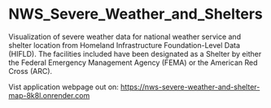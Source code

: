 # NWS_Severe_Weather_and_Shelters
Visualization of severe weather data for national weather service and shelter location from Homeland Infrastructure Foundation-Level Data (HIFLD). The facilities included have been designated as a Shelter by either the Federal Emergency Management Agency (FEMA) or the American Red Cross (ARC). 

Vist application webpage out on: https://nws-severe-weather-and-shelter-map-8k8l.onrender.com